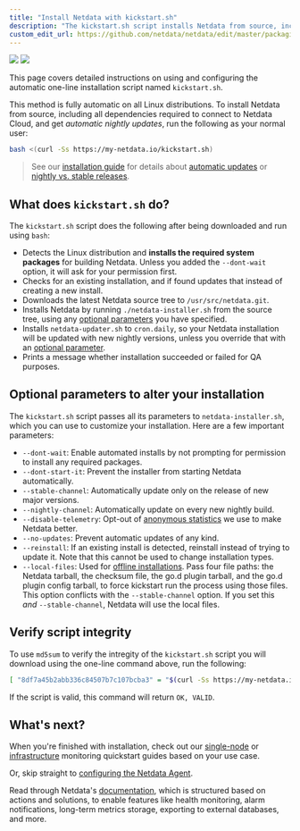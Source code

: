 ```yaml
---
title: "Install Netdata with kickstart.sh"
description: "The kickstart.sh script installs Netdata from source, including all dependencies required to connect to Netdata Cloud, with a single command."
custom_edit_url: https://github.com/netdata/netdata/edit/master/packaging/installer/methods/kickstart.md
---
```




![](https://registry.my-netdata.io/api/v1/badge.svg?chart=web_log_nginx.requests_per_url&options=unaligned&dimensions=kickstart&group=sum&after=-3600&label=last+hour&units=installations&value_color=orange&precision=0) ![](https://registry.my-netdata.io/api/v1/badge.svg?chart=web_log_nginx.requests_per_url&options=unaligned&dimensions=kickstart&group=sum&after=-86400&label=today&units=installations&precision=0)

This page covers detailed instructions on using and configuring the automatic one-line installation script named
`kickstart.sh`.

This method is fully automatic on all Linux distributions. To install Netdata from source, including all dependencies
required to connect to Netdata Cloud, and get _automatic nightly updates_, run the following as your normal user:

```bash
bash <(curl -Ss https://my-netdata.io/kickstart.sh)
```

> See our [installation guide](/docs/agent/packaging/installer/methods/..) for details about [automatic updates](/docs/agent/packaging/installer/methods/..#automatic-updates) or
> [nightly vs. stable releases](/docs/agent/packaging/installer/methods/..#nightly-vs-stable-releases).

## What does `kickstart.sh` do?

The `kickstart.sh` script does the following after being downloaded and run using `bash`:

-   Detects the Linux distribution and **installs the required system packages** for building Netdata. Unless you added
    the `--dont-wait` option, it will ask for your permission first.
-   Checks for an existing installation, and if found updates that instead of creating a new install.
-   Downloads the latest Netdata source tree to `/usr/src/netdata.git`.
-   Installs Netdata by running `./netdata-installer.sh` from the source tree, using any [optional
    parameters](#optional-parameters-to-alter-your-installation) you have specified.
-   Installs `netdata-updater.sh` to `cron.daily`, so your Netdata installation will be updated with new nightly
    versions, unless you override that with an [optional parameter](#optional-parameters-to-alter-your-installation).
-   Prints a message whether installation succeeded or failed for QA purposes.

## Optional parameters to alter your installation

The `kickstart.sh` script passes all its parameters to `netdata-installer.sh`, which you can use to customize your
installation. Here are a few important parameters:

-   `--dont-wait`: Enable automated installs by not prompting for permission to install any required packages.
-   `--dont-start-it`: Prevent the installer from starting Netdata automatically.
-   `--stable-channel`: Automatically update only on the release of new major versions.
-   `--nightly-channel`: Automatically update on every new nightly build.
-   `--disable-telemetry`: Opt-out of [anonymous statistics](/docs/agent/anonymous-statistics) we use to make
    Netdata better.
-   `--no-updates`: Prevent automatic updates of any kind.
-   `--reinstall`: If an existing install is detected, reinstall instead of trying to update it. Note that this
    cannot be used to change installation types.
-   `--local-files`: Used for [offline installations](/docs/agent/packaging/installer/methods/offline). Pass four file paths: the Netdata
    tarball, the checksum file, the go.d plugin tarball, and the go.d plugin config tarball, to force kickstart run the
    process using those files. This option conflicts with the `--stable-channel` option. If you set this _and_
    `--stable-channel`, Netdata will use the local files.

## Verify script integrity

To use `md5sum` to verify the intregity of the `kickstart.sh` script you will download using the one-line command above,
run the following:

```bash
[ "8df7a45b2abb336c84507b7c107bcba3" = "$(curl -Ss https://my-netdata.io/kickstart.sh | md5sum | cut -d ' ' -f 1)" ] && echo "OK, VALID" || echo "FAILED, INVALID"
```

If the script is valid, this command will return `OK, VALID`.

## What's next?

When you're finished with installation, check out our [single-node](/docs/quickstart/single-node) or
[infrastructure](/docs/quickstart/infrastructure) monitoring quickstart guides based on your use case.

Or, skip straight to [configuring the Netdata Agent](/docs/configure/nodes).

Read through Netdata's [documentation](/docs), which is structured based on actions and
solutions, to enable features like health monitoring, alarm notifications, long-term metrics storage, exporting to
external databases, and more.
